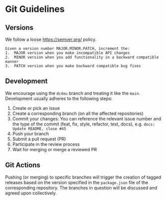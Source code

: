 # Git Guidelines

## Versions

We follow a loose https://semver.org/ policy.

```
Given a version number MAJOR.MINOR.PATCH, increment the:
1.  MAJOR version when you make incompatible API changes
2.  MINOR version when you add functionality in a backward compatible manner
3.  PATCH version when you make backward compatible bug fixes
```

## Development

We encourage using the `dc4eu` branch and treating it like the `main`.  Development usually adheres to the following steps:
 1. Create or pick an issue
 2. Create a corresponding branch (on all the affected repositories)
 3. Commit your changes: You can reference the relevant issue number and the type of the commit (feat, fix, style, refactor, test, docs), e.g. `docs: Update README, close #45`
 4. Push your branch
 5. Submit a pull request (PR)
 6. Participate in the review process
 7. Wait for merging or merge a reviewed PR

## Git Actions

Pushing (or merging) to specific branches will trigger the creation of tagged releases based on the version specified in the `package.json` file of the corresponding repository. The branches in question will be discussed and agreed upon collectively. 